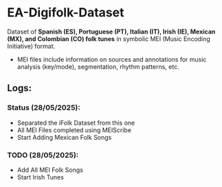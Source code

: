 # EA-Digifolk-Dataset

Dataset of **Spanish (ES), Portuguese (PT), Italian (IT), Irish (IE), Mexican (MX), and Colombian (CO) folk tunes** in symbolic MEI (Music Encoding Initiative) format. 
* MEI files include information on sources and annotations for music analysis (key/mode), segmentation, rhythm patterns, etc.

## Logs:

### Status (28/05/2025):
- Separated the iFolk Dataset from this one
- All MEI Files completed using MEIScribe
- Start Adding Mexican Folk Songs

### TODO (28/05/2025):
- Add All MEI Folk Songs
- Start Irish Tunes
